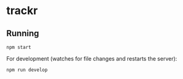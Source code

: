 # trackr

## Running

```
npm start
```

For development (watches for file changes and restarts the server):

```
npm run develop
```

